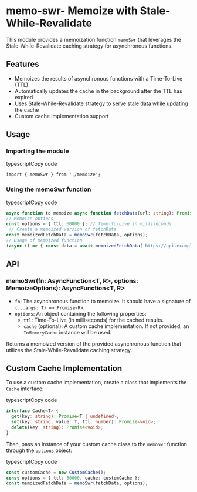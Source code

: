 # memo-swr- Memoize with Stale-While-Revalidate

This module provides a memoization function `memoSwr` that leverages the Stale-While-Revalidate caching strategy for asynchronous functions.

## Features

- Memoizes the results of asynchronous functions with a Time-To-Live (TTL)
- Automatically updates the cache in the background after the TTL has expired
- Uses Stale-While-Revalidate strategy to serve stale data while updating the cache
- Custom cache implementation support

## Usage

### Importing the module

typescriptCopy code

`import { memoSwr } from './memoize';`

### Using the memoSwr function

typescriptCopy code

```typescript
async function to memoize async function fetchData(url: string): Promise<any> { const response = await fetch(url); return response.json(); }
// Memoize options
const options = { ttl: 60000 }; // Time-To-Live in milliseconds
 // Create a memoized version of fetchData
const memoizedFetchData = memoSwr(fetchData, options);
// Usage of memoized function
(async () => { const data = await memoizedFetchData('https://api.example.com/data'); console.log(data); })();
```

## API

### memoSwr(fn: AsyncFunction<T, R>, options: MemoizeOptions): AsyncFunction<T, R>

- `fn`: The asynchronous function to memoize. It should have a signature of `(...args: T) => Promise<R>`.
- `options`: An object containing the following properties:
  - `ttl`: Time-To-Live (in milliseconds) for the cached results.
  - `cache` (optional): A custom cache implementation. If not provided, an `InMemoryCache` instance will be used.

Returns a memoized version of the provided asynchronous function that utilizes the Stale-While-Revalidate caching strategy.

## Custom Cache Implementation

To use a custom cache implementation, create a class that implements the `Cache` interface:

typescriptCopy code

```typescript
interface Cache<T> {
  get(key: string): Promise<T | undefined>;
  set(key: string, value: T, ttl: number): Promise<void>;
  delete(key: string): Promise<void>;
}
```

Then, pass an instance of your custom cache class to the `memoSwr` function through the `options` object:

typescriptCopy code

```typescript
const customCache = new CustomCache();
const options = { ttl: 60000, cache: customCache };
const memoizedFetchData = memoSwr(fetchData, options);
```
